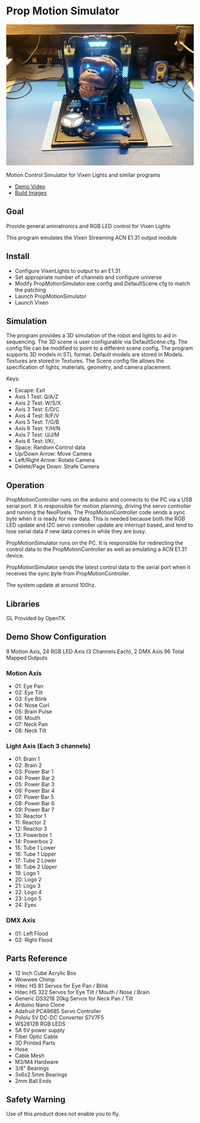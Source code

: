 # Prop Motion Simulator

![Specimen 4](/Images/Build1.jpg "Build Image")

Motion Control Simulator for Vixen Lights and similar programs

- [Demo Video](https://www.youtube.com/watch?v=O-natc-rBuk)
- [Build Images](https://imgur.com/a/GDeLQwt)

## Goal
Provide general animatronics and RGB LED control for Vixen Lights

This program emulates the Vixen Streaming ACN E1.31 output module

## Install
- Configure VixenLights to output to an E1.31
- Set appropriate number of channels and configure universe
- Modify PropMotionSimulator.exe.config and DefaultScene.cfg to match the patching
- Launch PropMotionSimulator
- Launch Vixen


## Simulation
The program provides a 3D simulation of the robot and lights to aid in sequencing. The 3D scene is user configurable via DefaultScene.cfg. The config file can be modified to point to a different scene config.  The program supports 3D models in STL format. Default models are stored in Models.  Textures are stored in Textures. 
The Scene config file allows the specification of lights, materials, geometry, and camera placement.


Keys:

- Escape: Exit
- Axis 1 Test: Q/A/Z  
- Axis 2 Test: W/S/X
- Axis 3 Test: E/D/C
- Axis 4 Test: R/F/V
- Axis 5 Test: T/G/B
- Axis 6 Test: Y/H/N
- Axis 7 Test: U/J/M
- Axis 8 Test: I/K/,
- Space: Random Control data
- Up/Down Arrow: Move Camera
- Left/Right Arrow: Rotate Camera
- Delete/Page Down: Strafe Camera


## Operation
PropMotionController runs on the arduino and connects to the PC via a USB serial port. It is responsible for motion planning,
driving the servo controller and running the NeoPixels.  The PropMotionController code sends a sync byte
when it is ready for new data. This is needed because both the RGB LED update and I2C servo controller update are interrupt based, and tend to lose serial data if new data comes in while they are busy.

PropMotionSimulator runs on the PC. It is responsible for redirecting the control data to the PropMotionController as well as 
emulating a ACN E1.31 device.

PropMotionSimulator sends the latest control data to the serial port when it receives the sync byte from PropMotionController.

The system update at around 100hz.

## Libraries
GL Provided by OpenTK

## Demo Show Configuration
8 Motion Axis, 24 RGB LED Axis (3 Channels Each), 2 DMX Axis
96 Total Mapped Outputs

### Motion Axis
- 01: Eye Pan
- 02: Eye Tilt
- 03: Eye Blink
- 04: Nose Curl
- 05: Brain Pulse
- 06: Mouth
- 07: Neck Pan
- 08: Neck Tilt

### Light Axis (Each 3 channels)
- 01: Brain 1
- 02: Brain 2
- 03: Power Bar 1
- 04: Power Bar 2
- 05: Power Bar 3
- 06: Power Bar 4
- 07: Power Bar 5
- 08: Power Bar 6
- 09: Power Bar 7
- 10: Reactor 1
- 11: Reactor 2
- 12: Reactor 3
- 13: Powerbox 1
- 14: Powerbox 2
- 15: Tube 1 Lower
- 16: Tube 1 Upper
- 17: Tube 2 Lower
- 18: Tube 2 Upper
- 19: Logo 1
- 20: Logo 2
- 21: Logo 3
- 22: Logo 4
- 23: Logo 5
- 24: Eyes 

### DMX Axis
- 01: Left Flood
- 02: Right Flood

## Parts Reference
- 12 Inch Cube Acrylic Box
- Wowwee Chimp
- Hitec HS 81 Servos for Eye Pan / Blink
- Hitec HS 322 Servos for Eye Tilt / Mouth / Nose / Brain
- Generic DS3218 20kg Servos for Neck Pan / Tilt
- Arduino Nano Clone
- Adafruit PCA9685 Servo Controller
- Pololu 5V DC-DC Converter S7V7F5
- WS2812B RGB LEDS
- 5A 5V power supply
- Fiber Optic Cable
- 3D Printed Parts
- Hose
- Cable Mesh
- M3/M4 Hardware
- 3/8" Bearings
- 3x6x2.5mm Bearings
- 2mm Ball Ends

## Safety Warning
Use of this product does not enable you to fly.

